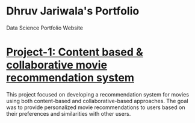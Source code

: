 # Dhruv Jariwala's Portfolio
Data Science Portfolio Website

# [Project-1: Content based & collaborative movie recommendation system](https://dhruvjari07.github.io/Portfolio/Project-1/)

This project focused on developing a recommendation system for movies using both content-based and collaborative-based approaches. The goal was to provide personalized movie recommendations to users based on their preferences and similarities with other users.

[](https://github.com/DhruvJari07/Portfolio/blob/main/images/Netflix-Recommendation-Engine-Working-StartupTalky.jpg)
